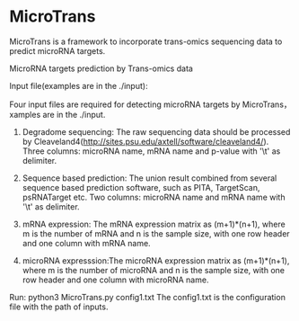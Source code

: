 # MicroTrans
MicroTrans is a framework to incorporate trans-omics sequencing data to predict microRNA targets.

MicroRNA targets prediction by Trans-omics data

Input file(examples are in the ./input):

Four input files are required for detecting microRNA targets by MicroTrans，xamples are in the ./input.


1. Degradome sequencing: The raw sequencing data should be processed by Cleaveland4(http://sites.psu.edu/axtell/software/cleaveland4/). Three columns: microRNA name, mRNA name and p-value with '\t' as delimiter.


2. Sequence based prediction: The union result combined from several sequence based prediction software, such as PITA, TargetScan, psRNATarget etc. Two columns: microRNA name and mRNA name with '\t' as delimiter.


3. mRNA expression: The mRNA expression matrix as (m+1)*(n+1), where m is the number of mRNA and n is the sample size, with one row header and one column with mRNA name.


4. microRNA expresssion:The microRNA expression matrix as (m+1)*(n+1), where m is the number of microRNA and n is the sample size, with one row header and one column with microRNA name.


Run:
python3 MicroTrans.py config1.txt
The config1.txt is the configuration file with the path of inputs.
